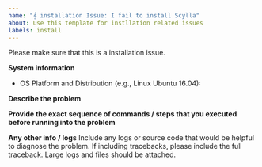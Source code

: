 ```yaml
---
name: "𝄞 installation Issue: I fail to install Scylla"
about: Use this template for instllation related issues
labels: install
---
```


Please make sure that this is a installation issue.

**System information**
- OS Platform and Distribution (e.g., Linux Ubuntu 16.04):

**Describe the problem**

**Provide the exact sequence of commands / steps that you executed before running into the problem**

**Any other info / logs**
Include any logs or source code that would be helpful to diagnose the problem. If including tracebacks, please include the full traceback. Large logs and files should be attached.
